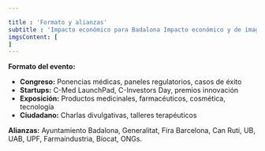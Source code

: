 ```yaml
---

title : 'Formato y alianzas'
subtitle : 'Impacto económico para Badalona Impacto económico y de imagen para Badalona:'
imgsContent: [
]
---
```

**Formato del evento:**
- **Congreso:** Ponencias médicas, paneles regulatorios, casos de éxito
- **Startups:** C-Med LaunchPad, C-Investors Day, premios innovación
- **Exposición:** Productos medicinales, farmacéuticos, cosmética, tecnología
- **Ciudadano:** Charlas divulgativas, talleres terapéuticos

**Alianzas:** Ayuntamiento Badalona, Generalitat, Fira Barcelona, Can Ruti, UB, UAB, UPF, Farmaindustria, Biocat, ONGs.